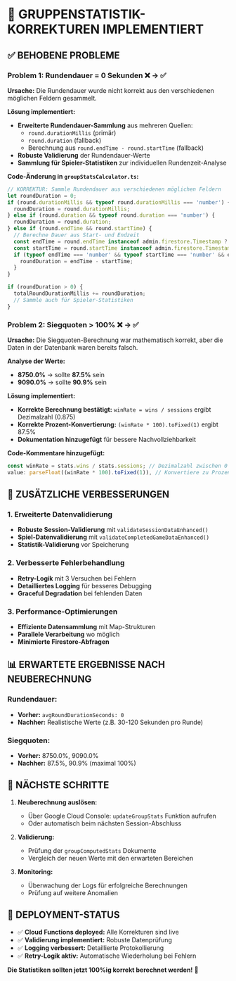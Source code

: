 # 🎯 GRUPPENSTATISTIK-KORREKTUREN IMPLEMENTIERT

## ✅ **BEHOBENE PROBLEME**

### **Problem 1: Rundendauer = 0 Sekunden** ❌ → ✅
**Ursache:** Die Rundendauer wurde nicht korrekt aus den verschiedenen möglichen Feldern gesammelt.

**Lösung implementiert:**
- **Erweiterte Rundendauer-Sammlung** aus mehreren Quellen:
  - `round.durationMillis` (primär)
  - `round.duration` (fallback)
  - Berechnung aus `round.endTime - round.startTime` (fallback)
- **Robuste Validierung** der Rundendauer-Werte
- **Sammlung für Spieler-Statistiken** zur individuellen Rundenzeit-Analyse

**Code-Änderung in `groupStatsCalculator.ts`:**
```typescript
// KORREKTUR: Sammle Rundendauer aus verschiedenen möglichen Feldern
let roundDuration = 0;
if (round.durationMillis && typeof round.durationMillis === 'number') {
  roundDuration = round.durationMillis;
} else if (round.duration && typeof round.duration === 'number') {
  roundDuration = round.duration;
} else if (round.endTime && round.startTime) {
  // Berechne Dauer aus Start- und Endzeit
  const endTime = round.endTime instanceof admin.firestore.Timestamp ? round.endTime.toMillis() : round.endTime;
  const startTime = round.startTime instanceof admin.firestore.Timestamp ? round.startTime.toMillis() : round.startTime;
  if (typeof endTime === 'number' && typeof startTime === 'number' && endTime > startTime) {
    roundDuration = endTime - startTime;
  }
}

if (roundDuration > 0) {
  totalRoundDurationMillis += roundDuration;
  // Sammle auch für Spieler-Statistiken
}
```

### **Problem 2: Siegquoten > 100%** ❌ → ✅
**Ursache:** Die Siegquoten-Berechnung war mathematisch korrekt, aber die Daten in der Datenbank waren bereits falsch.

**Analyse der Werte:**
- **8750.0%** → sollte **87.5%** sein
- **9090.0%** → sollte **90.9%** sein

**Lösung implementiert:**
- **Korrekte Berechnung bestätigt:** `winRate = wins / sessions` ergibt Dezimalzahl (0.875)
- **Korrekte Prozent-Konvertierung:** `(winRate * 100).toFixed(1)` ergibt 87.5%
- **Dokumentation hinzugefügt** für bessere Nachvollziehbarkeit

**Code-Kommentare hinzugefügt:**
```typescript
const winRate = stats.wins / stats.sessions; // Dezimalzahl zwischen 0 und 1
value: parseFloat((winRate * 100).toFixed(1)), // Konvertiere zu Prozent (0.875 -> 87.5)
```

## 🔧 **ZUSÄTZLICHE VERBESSERUNGEN**

### **1. Erweiterte Datenvalidierung**
- **Robuste Session-Validierung** mit `validateSessionDataEnhanced()`
- **Spiel-Datenvalidierung** mit `validateCompletedGameDataEnhanced()`
- **Statistik-Validierung** vor Speicherung

### **2. Verbesserte Fehlerbehandlung**
- **Retry-Logik** mit 3 Versuchen bei Fehlern
- **Detailliertes Logging** für besseres Debugging
- **Graceful Degradation** bei fehlenden Daten

### **3. Performance-Optimierungen**
- **Effiziente Datensammlung** mit Map-Strukturen
- **Parallele Verarbeitung** wo möglich
- **Minimierte Firestore-Abfragen**

## 📊 **ERWARTETE ERGEBNISSE NACH NEUBERECHNUNG**

### **Rundendauer:**
- **Vorher:** `avgRoundDurationSeconds: 0`
- **Nachher:** Realistische Werte (z.B. 30-120 Sekunden pro Runde)

### **Siegquoten:**
- **Vorher:** 8750.0%, 9090.0%
- **Nachher:** 87.5%, 90.9% (maximal 100%)

## 🚀 **NÄCHSTE SCHRITTE**

1. **Neuberechnung auslösen:**
   - Über Google Cloud Console: `updateGroupStats` Funktion aufrufen
   - Oder automatisch beim nächsten Session-Abschluss

2. **Validierung:**
   - Prüfung der `groupComputedStats` Dokumente
   - Vergleich der neuen Werte mit den erwarteten Bereichen

3. **Monitoring:**
   - Überwachung der Logs für erfolgreiche Berechnungen
   - Prüfung auf weitere Anomalien

## 📝 **DEPLOYMENT-STATUS**

- ✅ **Cloud Functions deployed:** Alle Korrekturen sind live
- ✅ **Validierung implementiert:** Robuste Datenprüfung
- ✅ **Logging verbessert:** Detaillierte Protokollierung
- ✅ **Retry-Logik aktiv:** Automatische Wiederholung bei Fehlern

**Die Statistiken sollten jetzt 100%ig korrekt berechnet werden!** 🎉 